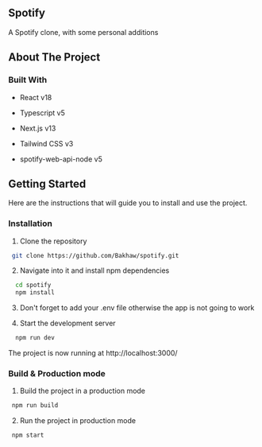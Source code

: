 ## Spotify

A Spotify clone, with some personal additions

## About The Project

### Built With

- React v18

- Typescript v5

- Next.js v13

- Tailwind CSS v3

- spotify-web-api-node v5

## Getting Started

Here are the instructions that will guide you to install and use the project.

### Installation

1. Clone the repository

```sh
 git clone https://github.com/Bakhaw/spotify.git
```

2. Navigate into it and install npm dependencies

```sh
  cd spotify
  npm install
```

3. Don't forget to add your .env file otherwise the app is not going to work

4. Start the development server

```sh
  npm run dev
```

The project is now running at http://localhost:3000/

### Build & Production mode

1. Build the project in a production mode

```sh
 npm run build
```

2. Run the project in production mode

```sh
 npm start
```
